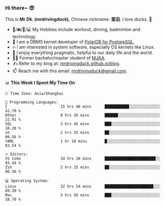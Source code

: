 ### Hi there~ 😎

This is **Mr Dk. (mrdrivingduck)**, Chinese nickname: **棠羽**. I love ducks. 🦆

- 💪/🚘/🏸/💻 My Hobbies include workout, driving, badminton and technology.
- 🍊 I am a DBMS kernel developer of [PolarDB for PostgreSQL](https://github.com/ApsaraDB/PolarDB-for-PostgreSQL).
- 🔥 I am interested in system software, especially OS kernels like *Linux*.
- 🔧 I enjoy everything pragmatic, helpful to our daily life and the world.
- 👨‍🎓 Former bachelor/master student of [NUAA](https://en.wikipedia.org/wiki/Nanjing_University_of_Aeronautics_and_Astronautics).
- ✍ Refer to my blog at: [mrdrivingduck.github.io/blog](https://mrdrivingduck.github.io/blog/).
- 📫 Reach me with this email: [mrdrivingduck@gmail.com](mailto:mrdrivingduck@gmail.com).

<!--START_SECTION:waka-->
📊 **This Week I Spent My Time On** 

```text
🕑︎ Time Zone: Asia/Shanghai

💬 Programming Languages: 
C                        15 hrs 46 mins      ███████████░░░░░░░░░░░░░░   42.79 % 
Other                    8 hrs 26 mins       ██████░░░░░░░░░░░░░░░░░░░   22.91 % 
SQL                      3 hrs 45 mins       ███░░░░░░░░░░░░░░░░░░░░░░   10.20 % 
sh                       2 hrs 25 mins       ██░░░░░░░░░░░░░░░░░░░░░░░   06.56 % 
YAML                     1 hr 18 mins        █░░░░░░░░░░░░░░░░░░░░░░░░   03.54 % 

🔥 Editors: 
VS Code                  34 hrs 26 mins      ███████████████████████░░   93.44 % 
Zsh                      2 hrs 25 mins       ██░░░░░░░░░░░░░░░░░░░░░░░   06.56 % 

💻 Operating System: 
Linux                    32 hrs 54 mins      ██████████████████████░░░   89.30 % 
Mac                      3 hrs 56 mins       ███░░░░░░░░░░░░░░░░░░░░░░   10.70 % 
```


<!--END_SECTION:waka-->

<!-- ![Mr Dk.'s GitHub Stats](https://github-readme-stats.vercel.app/api?username=mrdrivingduck&count_private&show_icons=true&theme=buefy) -->

<!-- ![Most Used Languages](https://github-readme-stats.vercel.app/api/top-langs/?username=mrdrivingduck&exclude_repo=mips32-CPU,snort-tcp-socket&theme=buefy&layout=compact&langs_count=10) -->


<!--
**mrdrivingduck/mrdrivingduck** is a ✨ _special_ ✨ repository because its `README.md` (this file) appears on your GitHub profile.

Here are some ideas to get you started:

- 🔭 I’m currently working on ...
- 🌱 I’m currently learning ...
- 👯 I’m looking to collaborate on ...
- 🤔 I’m looking for help with ...
- 💬 Ask me about ...
- 📫 How to reach me: ...
- 😄 Pronouns: ...
- ⚡ Fun fact: ...
-->
